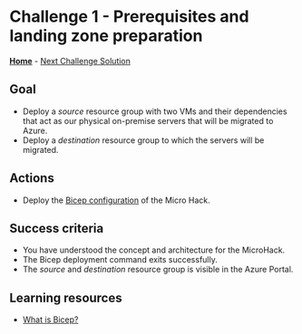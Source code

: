 # Challenge 1 - Prerequisites and landing zone preparation

**[Home](../Readme.md)** - [Next Challenge Solution](challenge-02.md)

## Goal

- Deploy a *source* resource group with two VMs and their dependencies that act as our physical on-premise servers that will be migrated to Azure.
- Deploy a *destination* resource group to which the servers will be migrated.

## Actions

- Deploy the [Bicep configuration](./resources) of the Micro Hack.

## Success criteria

- You have understood the concept and architecture for the MicroHack.
- The Bicep deployment command exits successfully.
- The *source* and *destination* resource group is visible in the Azure Portal.

## Learning resources

- [What is Bicep?](https://learn.microsoft.com/en-us/azure/azure-resource-manager/bicep/overview?tabs=bicep)

